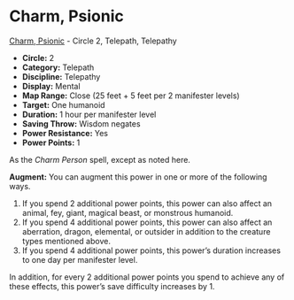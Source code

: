 # Charm, Psionic

[Charm, Psionic](/Psionics/C/CharmPsionic.md) - Circle 2, Telepath, Telepathy

- **Circle:** 2
- **Category:** Telepath
- **Discipline:** Telepathy
- **Display:** Mental
- **Map Range:** Close (25 feet + 5 feet per 2 manifester levels)
- **Target:** One humanoid
- **Duration:** 1 hour per manifester level
- **Saving Throw:** Wisdom negates
- **Power Resistance:** Yes
- **Power Points:** 1

As the *Charm Person* spell, except as noted here.

**Augment:** You can augment this power in one or more of the following ways.

1. If you spend 2 additional power points, this power can also affect an animal, fey, giant, magical beast, or monstrous humanoid.
2. If you spend 4 additional power points, this power can also affect an aberration, dragon, elemental, or outsider in addition to the creature types mentioned above.
3. If you spend 4 additional power points, this power’s duration increases to one day per manifester level.

In addition, for every 2 additional power points you spend to achieve any of these effects, this power’s save difficulty increases by 1.
